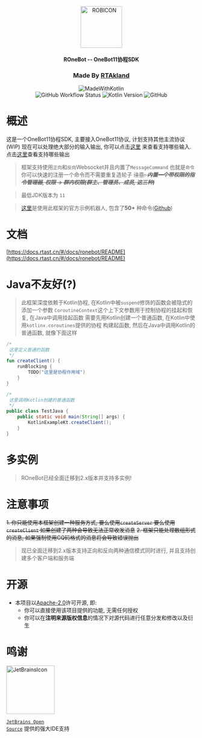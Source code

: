 <div align="center">

<img src="https://static.rtast.cn/static/icon/rob.png" alt="ROBICON" width="110">

<h4>ROneBot -- OneBot11协程SDK</h4>

<h3>Made By <a href="https://github.com/RTAkland">RTAkland</a></h3>

<img src="https://static.rtast.cn/static/kotlin/made-with-kotlin.svg" alt="MadeWithKotlin">

<br>
<img alt="GitHub Workflow Status" src="https://img.shields.io/github/actions/workflow/status/RTAkland/ROneBot/main.yml">
<img alt="Kotlin Version" src="https://img.shields.io/badge/Kotlin-2.0.0-pink?logo=kotlin">
<img alt="GitHub" src="https://img.shields.io/github/license/RTAkland/ROneBot?logo=apache">

</div>

# 概述

这是一个OneBot11协程SDK, 主要接入OneBot11协议, 计划支持其他主流协议(WIP)
现在可以处理绝大部分的输入输出,
你可以点击[这里](ronebot-onebot-v11/src/main/kotlin/cn/rtast/rob/onebot/OneBotListener.kt)
来查看支持哪些输入. 点击[这里](ronebot-onebot-v11/src/main/kotlin/cn/rtast/rob/onebot/OneBotAction.kt)查看支持哪些输出

> 框架支持使用`正向`和`反向`Websocket并且内置了`MessageCommand` 也就是`命令`你可以快速的注册一个命令而不需要重复造轮子
> ~~注意: ***内置一个带权限的指令管理器, 权限 -> 群内权限(群主、管理员、成员, 这三种)***~~

> 最低JDK版本为 `11`

> [这里](https://repo.rtast.cn/RTAkland/FancyBot)是使用此框架的官方示例机器人, 包含了**50+**
> 种命令([Github](https://github.com/RTAkland/FancyBot))

# 文档

[https://docs.rtast.cn/#/docs/ronebot/README](https://docs.rtast.cn/#/docs/ronebot/README)

# Java不友好(?)

> 此框架深度依赖于Kotlin协程, 在Kotlin中被`suspend`修饰的函数会被隐式的添加一个参数
> `CoroutineContext`这个上下文参数用于控制协程的挂起和恢复, 在Java中调用挂起函数
> 需要先用Kotlin创建一个普通函数, 在Kotlin中使用`kotlinx.coroutines`提供的协程
> 构建起函数, 然后在Java中调用Kotlin的普通函数, 就像下面这样

```kotlin
/*
 这里定义普通的函数
 */
fun createClient() {
    runBlocking {
        TODO("这里是协程作用域")
    }
}
```

```java
/*
 这里调用Kotlin创建的普通函数      
 */
public class TestJava {
    public static void main(String[] args) {
        KotlinExampleKt.createClient();
    }
}
```

# 多实例

> ROneBot已经全面迁移到2.x版本并支持多实例!

# 注意事项

~~1. 你只能使用本框架创建一种服务方式, 要么使用`createServer` 要么使用 `createClient` 如果创建了两种会导致无法正常收发消息~~
~~2. 框架只能处理数组形式的消息, 如果强制使用CQ码格式的消息将会导致错误抛出~~

> 现已全面迁移到2.x版本支持正向和反向两种通信模式同时进行, 并且支持创建多个客户端和服务端

# 开源

- 本项目以[Apache-2.0](./LICENSE)许可开源, 即:
    - 你可以直接使用该项目提供的功能, 无需任何授权
    - 你可以在**注明来源版权信息**的情况下对源代码进行任意分发和修改以及衍生

# 鸣谢

<div>

<img src="https://resources.jetbrains.com/storage/products/company/brand/logos/jetbrains.png" alt="JetBrainsIcon" width="128">

<a href="https://www.jetbrains.com/opensource/"><code>JetBrains Open Source</code></a> 提供的强大IDE支持

</div>